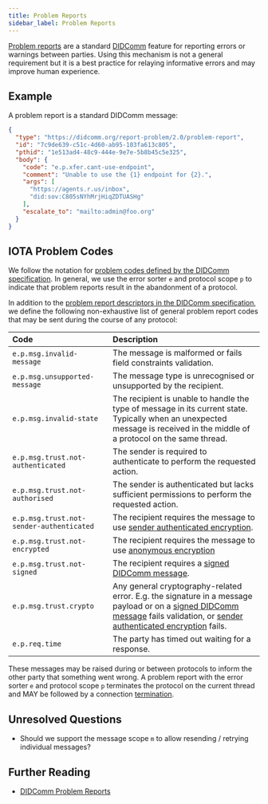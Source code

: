 ```yaml
---
title: Problem Reports
sidebar_label: Problem Reports
---
```


[Problem reports](https://identity.foundation/didcomm-messaging/spec/#problem-reports) are a standard [DIDComm](https://identity.foundation/didcomm-messaging/spec/) feature for reporting errors or warnings between parties. Using this mechanism is not a general requirement but it is a best practice for relaying informative errors and may improve human experience.

## Example

A problem report is a standard DIDComm message:

```json
{
  "type": "https://didcomm.org/report-problem/2.0/problem-report",
  "id": "7c9de639-c51c-4d60-ab95-103fa613c805",
  "pthid": "1e513ad4-48c9-444e-9e7e-5b8b45c5e325",
  "body": {
    "code": "e.p.xfer.cant-use-endpoint",
    "comment": "Unable to use the {1} endpoint for {2}.",
    "args": [
      "https://agents.r.us/inbox",
      "did:sov:C805sNYhMrjHiqZDTUASHg"
    ],
    "escalate_to": "mailto:admin@foo.org"
  }
}
```

## IOTA Problem Codes

We follow the notation for [problem codes defined by the DIDComm specification](https://github.com/decentralized-identity/didcomm-messaging/blob/84e5a7c66c87440d39e93df81e4440855273f987/docs/spec-files/problems.md#problem-codes). In general, we use the error sorter `e` and protocol scope `p` to indicate that problem reports result in the abandonment of a protocol. 

In addition to the [problem report descriptors in the DIDComm specification](https://github.com/decentralized-identity/didcomm-messaging/blob/84e5a7c66c87440d39e93df81e4440855273f987/docs/spec-files/problems.md#descriptors), we define the following non-exhaustive list of general problem report codes that may be sent during the course of any protocol:

| Code | Description |
| :--- | :--- |
| `e.p.msg.invalid-message` | The message is malformed or fails field constraints validation. |
| `e.p.msg.unsupported-message` | The message type is unrecognised or unsupported by the recipient. |
| `e.p.msg.invalid-state` | The recipient is unable to handle the type of message in its current state. Typically when an unexpected message is received in the middle of a protocol on the same thread. |
| `e.p.msg.trust.not-authenticated` | The sender is required to authenticate to perform the requested action. | 
| `e.p.msg.trust.not-authorised` | The sender is authenticated but lacks sufficient permissions to perform the requested action. | 
| `e.p.msg.trust.not-sender-authenticated` | The recipient requires the message to use [sender authenticated encryption](https://identity.foundation/didcomm-messaging/spec/#sender-authenticated-encryption). | 
| `e.p.msg.trust.not-encrypted` | The recipient requires the message to use [anonymous encryption](https://identity.foundation/didcomm-messaging/spec/#anonymous-encryption) | 
| `e.p.msg.trust.not-signed` | The recipient requires a [signed DIDComm message](https://identity.foundation/didcomm-messaging/spec/#didcomm-signed-message). | 
| `e.p.msg.trust.crypto` | Any general cryptography-related error. E.g. the signature in a message payload or on a [signed DIDComm message](https://identity.foundation/didcomm-messaging/spec/#didcomm-signed-message) fails validation, or [sender authenticated encryption](https://identity.foundation/didcomm-messaging/spec/#sender-authenticated-encryption) fails. |
| `e.p.req.time` | The party has timed out waiting for a response. |

These messages may be raised during or between protocols to inform the other party that something went wrong. A problem report with the error sorter `e` and protocol scope `p` terminates the protocol on the current thread and MAY be followed by a connection [termination](../protocols/termination).

## Unresolved Questions
- Should we support the message scope `m` to allow resending / retrying individual messages?

## Further Reading

- [DIDComm Problem Reports](https://identity.foundation/didcomm-messaging/spec/#problem-reports)
